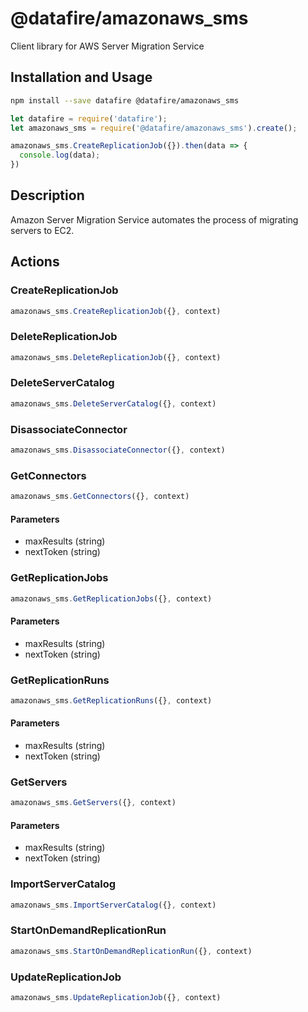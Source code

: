 # @datafire/amazonaws_sms

Client library for AWS Server Migration Service

## Installation and Usage
```bash
npm install --save datafire @datafire/amazonaws_sms
```

```js
let datafire = require('datafire');
let amazonaws_sms = require('@datafire/amazonaws_sms').create();

amazonaws_sms.CreateReplicationJob({}).then(data => {
  console.log(data);
})
```

## Description
Amazon Server Migration Service automates the process of migrating servers to EC2.

## Actions
### CreateReplicationJob



```js
amazonaws_sms.CreateReplicationJob({}, context)
```


### DeleteReplicationJob



```js
amazonaws_sms.DeleteReplicationJob({}, context)
```


### DeleteServerCatalog



```js
amazonaws_sms.DeleteServerCatalog({}, context)
```


### DisassociateConnector



```js
amazonaws_sms.DisassociateConnector({}, context)
```


### GetConnectors



```js
amazonaws_sms.GetConnectors({}, context)
```

#### Parameters
* maxResults (string)
* nextToken (string)

### GetReplicationJobs



```js
amazonaws_sms.GetReplicationJobs({}, context)
```

#### Parameters
* maxResults (string)
* nextToken (string)

### GetReplicationRuns



```js
amazonaws_sms.GetReplicationRuns({}, context)
```

#### Parameters
* maxResults (string)
* nextToken (string)

### GetServers



```js
amazonaws_sms.GetServers({}, context)
```

#### Parameters
* maxResults (string)
* nextToken (string)

### ImportServerCatalog



```js
amazonaws_sms.ImportServerCatalog({}, context)
```


### StartOnDemandReplicationRun



```js
amazonaws_sms.StartOnDemandReplicationRun({}, context)
```


### UpdateReplicationJob



```js
amazonaws_sms.UpdateReplicationJob({}, context)
```



